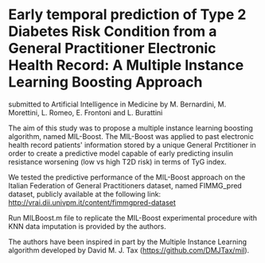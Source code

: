 # Early temporal prediction of Type 2 Diabetes Risk Condition from a General Practitioner Electronic Health Record: A Multiple Instance Learning Boosting Approach
submitted to Artificial Intelligence in Medicine by M. Bernardini, M. Morettini, L. Romeo, E. Frontoni and L. Burattini

The aim of this study was to propose a multiple instance learning boosting algorithm, named MIL-Boost. The MIL-Boost was applied to past electronic health record patients' information stored by a unique General Prctitioner in order to create a predictive model capable of early predicting insulin resistance worsening (low vs high T2D risk) in terms of TyG index.

We tested the predictive performance of the MIL-Boost approach on the Italian Federation of General Practitioners dataset, named FIMMG_pred dataset, publicly available at the following link: http://vrai.dii.univpm.it/content/fimmgpred-dataset

Run MILBoost.m file to replicate the MIL-Boost experimental procedure with KNN data imputation is provided by the authors.

The authors have been inspired in part by the Multiple Instance Learning algorithm developed by David M. J. Tax (https://github.com/DMJTax/mil).

